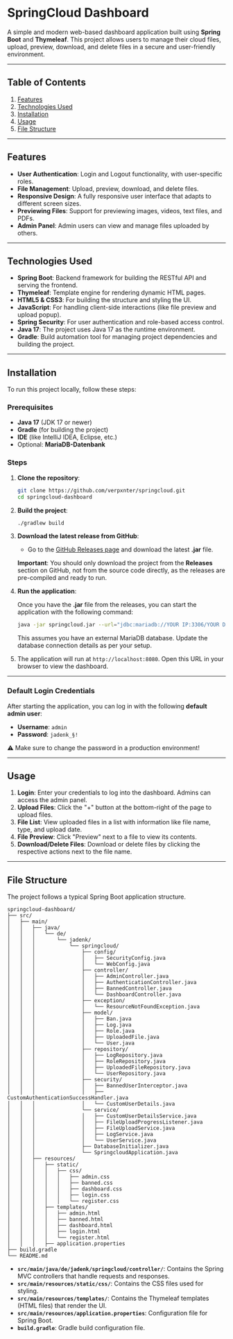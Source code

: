# SpringCloud Dashboard

A simple and modern web-based dashboard application built using **Spring Boot** and **Thymeleaf**. This project allows users to manage their cloud files, upload, preview, download, and delete files in a secure and user-friendly environment.

---

## Table of Contents

1. [Features](#features)
2. [Technologies Used](#technologies-used)
3. [Installation](#installation)
4. [Usage](#usage)
5. [File Structure](#file-structure)

---

## Features

- **User Authentication**: Login and Logout functionality, with user-specific roles.
- **File Management**: Upload, preview, download, and delete files.
- **Responsive Design**: A fully responsive user interface that adapts to different screen sizes.
- **Previewing Files**: Support for previewing images, videos, text files, and PDFs.
- **Admin Panel**: Admin users can view and manage files uploaded by others.

---

## Technologies Used

- **Spring Boot**: Backend framework for building the RESTful API and serving the frontend.
- **Thymeleaf**: Template engine for rendering dynamic HTML pages.
- **HTML5 & CSS3**: For building the structure and styling the UI.
- **JavaScript**: For handling client-side interactions (like file preview and upload popup).
- **Spring Security**: For user authentication and role-based access control.
- **Java 17**: The project uses Java 17 as the runtime environment.
- **Gradle**: Build automation tool for managing project dependencies and building the project.

---

## Installation

To run this project locally, follow these steps:

### Prerequisites

- **Java 17** (JDK 17 or newer)
- **Gradle** (for building the project)
- **IDE** (like IntelliJ IDEA, Eclipse, etc.)
- Optional: **MariaDB-Datenbank** 

### Steps

1. **Clone the repository**:
   ```bash
   git clone https://github.com/verpxnter/springcloud.git
   cd springcloud-dashboard
   ```

2. **Build the project**:
   ```bash
   ./gradlew build
   ```

3. **Download the latest release from GitHub**:
   - Go to the [GitHub Releases page](https://github.com/verpxnter/springcloud/releases) and download the latest **.jar** file.
   
   **Important**: You should only download the project from the **Releases** section on GitHub, not from the source code directly, as the releases are pre-compiled and ready to run.

4. **Run the application**:

   Once you have the **.jar** file from the releases, you can start the application with the following command:

   ```bash
   java -jar springcloud.jar --url="jdbc:mariadb://YOUR IP:3306/YOUR DATABASE" --user="YOUR USERNAME" --pw="YOUR PASSWORD"
   ```

   This assumes you have an external MariaDB database. Update the database connection details as per your setup.

5. The application will run at `http://localhost:8080`. Open this URL in your browser to view the dashboard.

---

### Default Login Credentials

After starting the application, you can log in with the following **default admin user**:

- **Username**: `admin`
- **Password**: `jadenk_§!`

⚠️ Make sure to change the password in a production environment!

---

## Usage

1. **Login**: Enter your credentials to log into the dashboard. Admins can access the admin panel.
2. **Upload Files**: Click the "+" button at the bottom-right of the page to upload files.
3. **File List**: View uploaded files in a list with information like file name, type, and upload date.
4. **File Preview**: Click "Preview" next to a file to view its contents.
5. **Download/Delete Files**: Download or delete files by clicking the respective actions next to the file name.

---

## File Structure

The project follows a typical Spring Boot application structure.

```
springcloud-dashboard/
├── src/
│   ├── main/
│   │   ├── java/
│   │   │   └── de/
│   │   │       └── jadenk/
│   │   │           └── springcloud/
│   │   │               ├── config/
│   │   │               │   ├── SecurityConfig.java
│   │   │               │   └── WebConfig.java
│   │   │               ├── controller/
│   │   │               │   ├── AdminController.java
│   │   │               │   ├── AuthenticationController.java
│   │   │               │   ├── BannedController.java
│   │   │               │   └── DashboardController.java
│   │   │               ├── exception/
│   │   │               │   └── ResourceNotFoundException.java
│   │   │               ├── model/
│   │   │               │   ├── Ban.java
│   │   │               │   ├── Log.java
│   │   │               │   ├── Role.java
│   │   │               │   ├── UploadedFile.java
│   │   │               │   └── User.java
│   │   │               ├── repository/
│   │   │               │   ├── LogRepository.java
│   │   │               │   ├── RoleRepository.java
│   │   │               │   ├── UploadedFileRepository.java
│   │   │               │   └── UserRepository.java
│   │   │               ├── security/
│   │   │               │   ├── BannedUserInterceptor.java
│   │   │               │   ├── CustomAuthenticationSuccessHandler.java
│   │   │               │   └── CustomUserDetails.java
│   │   │               └── service/
│   │   │               │   ├── CustomUserDetailsService.java
│   │   │               │   ├── FileUploadProgressListener.java
│   │   │               │   ├── FileUploadService.java
│   │   │               │   ├── LogService.java
│   │   │               │   └── UserService.java
│   │   │               ├── DatabaseInitializer.java
│   │   │               └── SpringcloudApplication.java
│   │   ├── resources/
│   │   │   ├── static/
│   │   │   │   ├── css/
│   │   │   │   │   ├── admin.css
│   │   │   │   │   ├── banned.css
│   │   │   │   │   ├── dashboard.css
│   │   │   │   │   ├── login.css
│   │   │   │   │   └── register.css
│   │   │   ├── templates/
│   │   │   │   ├── admin.html
│   │   │   │   ├── banned.html
│   │   │   │   ├── dashboard.html
│   │   │   │   ├── login.html
│   │   │   │   └── register.html
│   │   │   ├── application.properties
├── build.gradle
└── README.md
```

- **`src/main/java/de/jadenk/springcloud/controller/`**: Contains the Spring MVC controllers that handle requests and responses.
- **`src/main/resources/static/css/`**: Contains the CSS files used for styling.
- **`src/main/resources/templates/`**: Contains the Thymeleaf templates (HTML files) that render the UI.
- **`src/main/resources/application.properties`**: Configuration file for Spring Boot.
- **`build.gradle`**: Gradle build configuration file.
